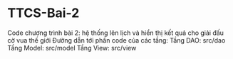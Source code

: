 # TTCS-Bai-2
Code chương trình bài 2: hệ thống lên lịch và hiển thị kết quả cho giải đấu cờ vua thế giới
Đường dẫn tới phần code của các tầng: 
  Tầng DAO: src/dao
  Tầng Model: src/model
  Tầng View: src/view
